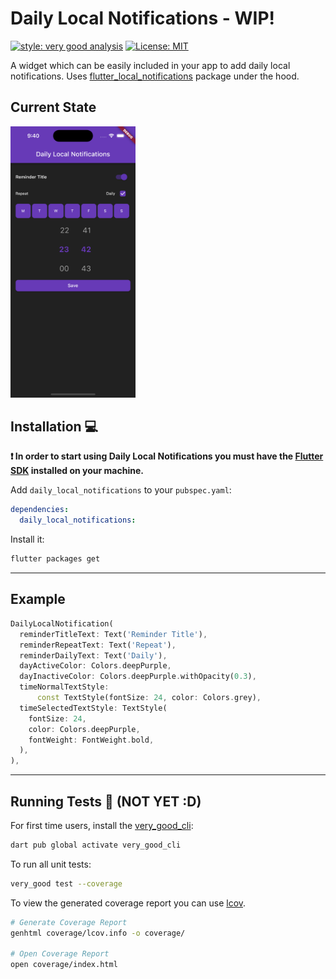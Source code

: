 # Daily Local Notifications - WIP!

[![style: very good analysis][very_good_analysis_badge]][very_good_analysis_link]
[![License: MIT][license_badge]][license_link]

A widget which can be easily included in your app to add daily local notifications.
Uses [flutter_local_notifications][flutter_local_notifications_link] package under the hood.

## Current State
<!-- ![Screenshot](screenshot.png =250px) -->
<img src="screenshot.png" alt="goal" width="200"/>

## Installation 💻

**❗ In order to start using Daily Local Notifications you must have the [Flutter SDK][flutter_install_link] installed on your machine.**

Add `daily_local_notifications` to your `pubspec.yaml`:

```yaml
dependencies:
  daily_local_notifications:
```

Install it:

```sh
flutter packages get
```

---
## Example
```dart
DailyLocalNotification(
  reminderTitleText: Text('Reminder Title'),
  reminderRepeatText: Text('Repeat'),
  reminderDailyText: Text('Daily'),
  dayActiveColor: Colors.deepPurple,
  dayInactiveColor: Colors.deepPurple.withOpacity(0.3),
  timeNormalTextStyle:
      const TextStyle(fontSize: 24, color: Colors.grey),
  timeSelectedTextStyle: TextStyle(
    fontSize: 24,
    color: Colors.deepPurple,
    fontWeight: FontWeight.bold,
  ),
),
```

---

## Running Tests 🧪 (NOT YET :D)

For first time users, install the [very_good_cli][very_good_cli_link]:

```sh
dart pub global activate very_good_cli
```

To run all unit tests:

```sh
very_good test --coverage
```

To view the generated coverage report you can use [lcov](https://github.com/linux-test-project/lcov).

```sh
# Generate Coverage Report
genhtml coverage/lcov.info -o coverage/

# Open Coverage Report
open coverage/index.html
```

[flutter_local_notifications_link]: https://pub.dev/packages/flutter_local_notifications
[flutter_install_link]: https://docs.flutter.dev/get-started/install
[github_actions_link]: https://docs.github.com/en/actions/learn-github-actions
[license_badge]: https://img.shields.io/badge/license-MIT-blue.svg
[license_link]: https://opensource.org/licenses/MIT
[logo_black]: https://raw.githubusercontent.com/VGVentures/very_good_brand/main/styles/README/vgv_logo_black.png#gh-light-mode-only
[logo_white]: https://raw.githubusercontent.com/VGVentures/very_good_brand/main/styles/README/vgv_logo_white.png#gh-dark-mode-only
[mason_link]: https://github.com/felangel/mason
[very_good_analysis_badge]: https://img.shields.io/badge/style-very_good_analysis-B22C89.svg
[very_good_analysis_link]: https://pub.dev/packages/very_good_analysis
[very_good_cli_link]: https://pub.dev/packages/very_good_cli
[very_good_coverage_link]: https://github.com/marketplace/actions/very-good-coverage
[very_good_ventures_link]: https://verygood.ventures
[very_good_ventures_link_light]: https://verygood.ventures#gh-light-mode-only
[very_good_ventures_link_dark]: https://verygood.ventures#gh-dark-mode-only
[very_good_workflows_link]: https://github.com/VeryGoodOpenSource/very_good_workflows
